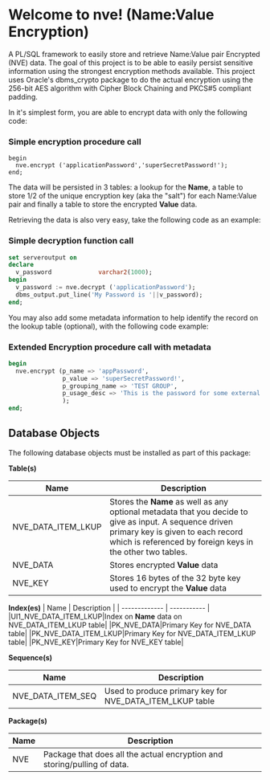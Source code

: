Welcome to nve! (Name:Value Encryption)
========================
A PL/SQL framework to easily store and retrieve Name:Value pair Encrypted (NVE) data.  The goal of this project is to be able to easily persist sensitive information using the strongest encryption methods available.  This project uses Oracle's dbms_crypto package to do the actual encryption using the 256-bit AES algorithm with Cipher Block Chaining and PKCS#5 compliant padding.

In it's simplest form, you are able to encrypt data with only the following code:

### Simple encryption procedure call
```
begin
  nve.encrypt ('applicationPassword','superSecretPassword!');
end;
```

The data will be persisted in 3 tables: a lookup for the **Name**, a table to store 1/2 of the unique encryption key (aka the "salt") for each Name:Value pair and finally a table to store the encrypted **Value** data.

Retrieving the data is also very easy, take the following code as an example:

### Simple decryption function call
```sql
set serveroutput on 
declare
  v_password             varchar2(1000);
begin
  v_password := nve.decrypt ('applicationPassword');
  dbms_output.put_line('My Password is '||v_password);
end;
```
You may also add some metadata information to help identify the record on the lookup table (optional), with the following code example:

### Extended Encryption procedure call with metadata 
```sql
begin
  nve.encrypt (p_name => 'appPassword',
               p_value => 'superSecretPassword!',
               p_grouping_name => 'TEST GROUP',
               p_usage_desc => 'This is the password for some external app that I need to call via pl/sql, but do not want to the password to be shown in cleartext as part of the query string that I am forming in the code'
               );
end;
```
Database Objects
---------------------
The following database objects must be installed as part of this package:

**Table(s)**

| Name | Description          |
| ------------- | ----------- |
|NVE_DATA_ITEM_LKUP|Stores the **Name**  as well as any optional metadata that you decide to give as input.  A sequence driven primary key is given to each record which is referenced by foreign keys in the other two tables.|
|NVE_DATA|Stores encrypted **Value** data|
|NVE_KEY|Stores 16 bytes of the 32 byte key used to encrypt the **Value** data|

**Index(es)**
| Name | Description          |
| ------------- | ----------- |
|UI1_NVE_DATA_ITEM_LKUP|Index on **Name** data on NVE_DATA_ITEM_LKUP table|
|PK_NVE_DATA|Primary Key for NVE_DATA table|
|PK_NVE_DATA_ITEM_LKUP|Primary Key for NVE_DATA_ITEM_LKUP table|
|PK_NVE_KEY|Primary Key for NVE_KEY table|

**Sequence(s)**

| Name | Description          |
| ------------- | ----------- |
|NVE_DATA_ITEM_SEQ|Used to produce primary key for NVE_DATA_ITEM_LKUP table|

**Package(s)**

| Name | Description          |
| ------------- | ----------- |
|NVE|Package that does all the actual encryption and storing/pulling of data.|

